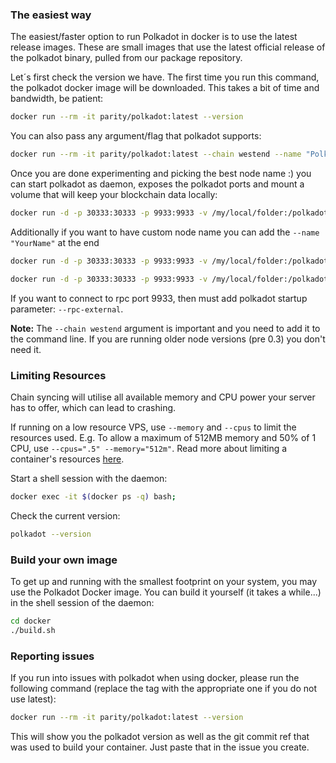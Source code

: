 ### The easiest way

The easiest/faster option to run Polkadot in docker is to use the latest
release images. These are small images that use the latest official release of
the polkadot binary, pulled from our package repository.

Let´s first check the version we have. The first time you run this command, the polkadot docker image will be downloaded. This takes a bit of time and bandwidth, be patient:

```bash
docker run --rm -it parity/polkadot:latest --version
```

You can also pass any argument/flag that polkadot supports:

```bash
docker run --rm -it parity/polkadot:latest --chain westend --name "PolkaDocker"
```

Once you are done experimenting and picking the best node name :) you can start polkadot as daemon, exposes the polkadot ports and mount a volume that will keep your blockchain data locally:

```bash
docker run -d -p 30333:30333 -p 9933:9933 -v /my/local/folder:/polkadot parity/polkadot:latest --chain westend
```

Additionally if you want to have custom node name you can add the `--name "YourName"` at the end

```bash
docker run -d -p 30333:30333 -p 9933:9933 -v /my/local/folder:/polkadot parity/polkadot:latest --chain westend --name "PolkaDocker"
```

```bash
docker run -d -p 30333:30333 -p 9933:9933 -v /my/local/folder:/polkadot parity/polkadot:latest --rpc-external --chain westend
```

If you want to connect to rpc port 9933, then must add polkadot startup parameter: `--rpc-external`.

**Note:** The `--chain westend` argument is important and you need to add it to the command line. If you are running older node versions (pre 0.3) you don't need it.

### Limiting Resources

Chain syncing will utilise all available memory and CPU power your server has to offer, which can lead to crashing.

If running on a low resource VPS, use `--memory` and `--cpus` to limit the resources used. E.g. To allow a maximum of 512MB memory and 50% of 1 CPU, use `--cpus=".5" --memory="512m"`. Read more about limiting a container's resources [here](https://docs.docker.com/config/containers/resource_constraints).

Start a shell session with the daemon:

```bash
docker exec -it $(docker ps -q) bash;
```

Check the current version:

```bash
polkadot --version
```

### Build your own image

To get up and running with the smallest footprint on your system, you may use the Polkadot Docker image.
You can build it yourself (it takes a while...) in the shell session of the daemon:

```bash
cd docker
./build.sh
```

### Reporting issues

If you run into issues with polkadot when using docker, please run the following command
(replace the tag with the appropriate one if you do not use latest):

```bash
docker run --rm -it parity/polkadot:latest --version
```

This will show you the polkadot version as well as the git commit ref that was used to build your container.
Just paste that in the issue you create.
